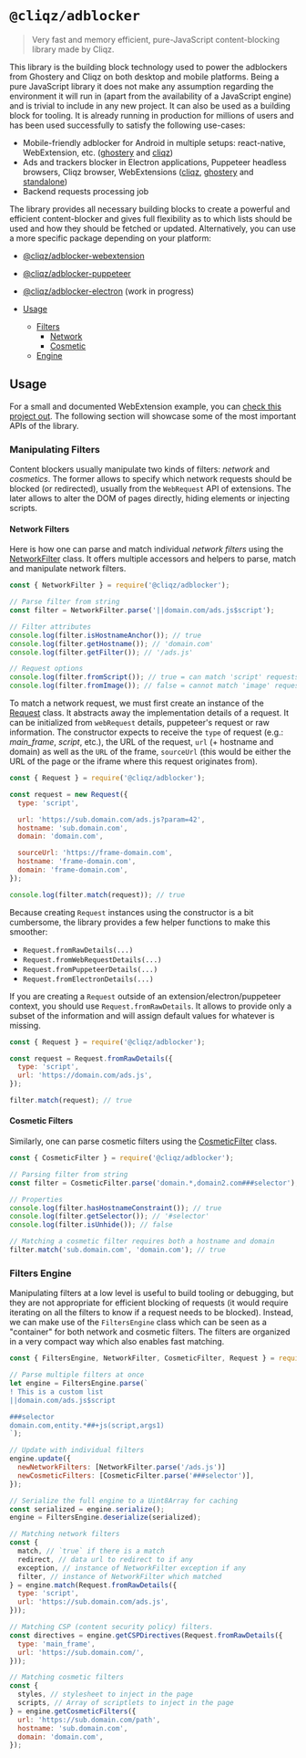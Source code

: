 # `@cliqz/adblocker`

> Very fast and memory efficient, pure-JavaScript content-blocking library made by Cliqz.

This library is the building block technology used to power the adblockers from Ghostery and Cliqz on both desktop and mobile platforms. Being a pure JavaScript library it does not make any assumption regarding the environment it will run in (apart from the availability of a JavaScript engine) and is trivial to include in any new project. It can also be used as a building block for tooling. It is already running in production for millions of users and has been used successfully to satisfy the following use-cases:

* Mobile-friendly adblocker for Android in multiple setups: react-native, WebExtension, etc. ([ghostery](https://github.com/ghostery/browser-android) and [cliqz](https://github.com/cliqz-oss/browser-android))
* Ads and trackers blocker in Electron applications, Puppeteer headless browsers, Cliqz browser, WebExtensions ([cliqz](https://github.com/cliqz-oss/browser-core), [ghostery](https://github.com/ghostery/ghostery-extension/) and [standalone](https://github.com/remusao/blockrz))
* Backend requests processing job

The library provides all necessary building blocks to create a powerful and efficient content-blocker and gives full flexibility as to which lists should be used and how they should be fetched or updated. Alternatively, you can use a more specific package depending on your platform:

* [@cliqz/adblocker-webextension](https://www.npmjs.com/package/@cliqz/adblocker-webextension)
* [@cliqz/adblocker-puppeteer](https://www.npmjs.com/package/@cliqz/adblocker-webextension)
* [@cliqz/adblocker-electron](https://www.npmjs.com/package/@cliqz/adblocker-webextension) (work in progress)

* [Usage](#usage)
  * [Filters](#filters)
    * [Network](#network)
    * [Cosmetic](#cosmetic)
  * [Engine](#engine)

<a id="usage"></a>
## Usage

For a small and documented WebExtension example, you can [check this project out](https://github.com/remusao/blockrz). The following section will showcase some of the most important APIs of the library.

<a id="filters"></a>
### Manipulating Filters

Content blockers usually manipulate two kinds of filters: *network* and *cosmetics*. The former allows to specify which network requests should be blocked (or redirected), usually from the `WebRequest` API of extensions. The later allows to alter the DOM of pages directly, hiding elements or injecting scripts.

<a id="network"></a>
#### Network Filters

Here is how one can parse and match individual *network filters* using the [NetworkFilter](./src/filters/network.ts) class. It offers multiple accessors and helpers to parse, match and manipulate network filters.

```javascript
const { NetworkFilter } = require('@cliqz/adblocker');

// Parse filter from string
const filter = NetworkFilter.parse('||domain.com/ads.js$script');

// Filter attributes
console.log(filter.isHostnameAnchor()); // true
console.log(filter.getHostname()); // 'domain.com'
console.log(filter.getFilter()); // '/ads.js'

// Request options
console.log(filter.fromScript()); // true = can match 'script' requests
console.log(filter.fromImage()); // false = cannot match 'image' requests
```

To match a network request, we must first create an instance of the [Request](./src/request.ts) class. It abstracts away the implementation details of a request. It can be initialized from `webRequest` details, puppeteer's request or raw information. The constructor expects to receive the `type` of request (e.g.: *main_frame*, *script*, etc.), the URL of the request, `url` (+ hostname and domain) as well as the `URL` of the frame, `sourceUrl` (this would be either the URL of the page or the iframe where this request originates from).

```javascript
const { Request } = require('@cliqz/adblocker');

const request = new Request({
  type: 'script',

  url: 'https://sub.domain.com/ads.js?param=42',
  hostname: 'sub.domain.com',
  domain: 'domain.com',

  sourceUrl: 'https://frame-domain.com',
  hostname: 'frame-domain.com',
  domain: 'frame-domain.com',
});

console.log(filter.match(request)); // true
```

Because creating `Request` instances using the constructor is a bit cumbersome, the library provides a few helper functions to make this smoother:

* `Request.fromRawDetails(...)`
* `Request.fromWebRequestDetails(...)`
* `Request.fromPuppeteerDetails(...)`
* `Request.fromElectronDetails(...)`

If you are creating a `Request` outside of an extension/electron/puppeteer context, you should use `Request.fromRawDetails`. It allows to provide only a subset of the information and will assign default values for whatever is missing.

```javascript
const { Request } = require('@cliqz/adblocker');

const request = Request.fromRawDetails({
  type: 'script',
  url: 'https://domain.com/ads.js',
});

filter.match(request); // true
```

<a id="cosmetic"></a>
#### Cosmetic Filters

Similarly, one can parse cosmetic filters using the [CosmeticFilter](./src/filters/cosmetic.ts) class.

```javascript
const { CosmeticFilter } = require('@cliqz/adblocker');

// Parsing filter from string
const filter = CosmeticFilter.parse('domain.*,domain2.com###selector');

// Properties
console.log(filter.hasHostnameConstraint()); // true
console.log(filter.getSelector()); // '#selector'
console.log(filter.isUnhide()); // false

// Matching a cosmetic filter requires both a hostname and domain
filter.match('sub.domain.com', 'domain.com'); // true
```

<a id="engine"></a>
### Filters Engine

Manipulating filters at a low level is useful to build tooling or debugging, but they are not appropriate for efficient blocking of requests (it would require iterating on all the filters to know if a request needs to be blocked). Instead, we can make use of the `FiltersEngine` class which can be seen as a "container" for both network and cosmetic filters. The filters are organized in a very compact way which also enables fast matching.

```javascript
const { FiltersEngine, NetworkFilter, CosmeticFilter, Request } = require('@cliqz/adblocker');

// Parse multiple filters at once
let engine = FiltersEngine.parse(`
! This is a custom list
||domain.com/ads.js$script

###selector
domain.com,entity.*##+js(script,args1)
`);

// Update with individual filters
engine.update({
  newNetworkFilters: [NetworkFilter.parse('/ads.js')]
  newCosmeticFilters: [CosmeticFilter.parse('###selector')],
});

// Serialize the full engine to a Uint8Array for caching
const serialized = engine.serialize();
engine = FiltersEngine.deserialize(serialized);

// Matching network filters
const {
  match, // `true` if there is a match
  redirect, // data url to redirect to if any
  exception, // instance of NetworkFilter exception if any
  filter, // instance of NetworkFilter which matched
} = engine.match(Request.fromRawDetails({
  type: 'script',
  url: 'https://sub.domain.com/ads.js',
}));

// Matching CSP (content security policy) filters.
const directives = engine.getCSPDirectives(Request.fromRawDetails({
  type: 'main_frame',
  url: 'https://sub.domain.com/',
}));

// Matching cosmetic filters
const {
  styles, // stylesheet to inject in the page
  scripts, // Array of scriptlets to inject in the page
} = engine.getCosmeticFilters({
  url: 'https://sub.domain.com/path',
  hostname: 'sub.domain.com',
  domain: 'domain.com',
});
```
